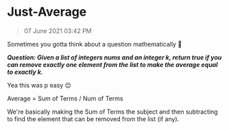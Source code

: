 # Just-Average
>07 June 2021 03:42 PM

Sometimes you gotta think about a question mathematically 🤠

***Question: Given a list of integers nums and an integer k, return true if you can remove exactly one element from the list to make the average equal to exactly k.***

Yea this was p easy 😌

Average = Sum of Terms / Num of Terms

We're basically making the Sum of Terms the subject and then subtracting to find the element that can be removed from the list (if any).

